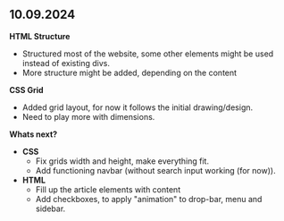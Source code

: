 ## 10.09.2024

**HTML Structure**
- Structured most of the website, some other elements might be used instead of existing divs.
- More structure might be added, depending on the content

**CSS Grid**
- Added grid layout, for now it follows the initial drawing/design.
- Need to play more with dimensions.

**Whats next?**
  - **CSS**
    - Fix grids width and height, make everything fit.
    - Add functioning navbar (without search input working (for now)).
  - **HTML**
    - Fill up the article elements with content
    - Add checkboxes, to apply "animation" to drop-bar, menu and sidebar.
